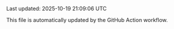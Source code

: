 Last updated: 2025-10-19 21:09:06 UTC

This file is automatically updated by the GitHub Action workflow.
